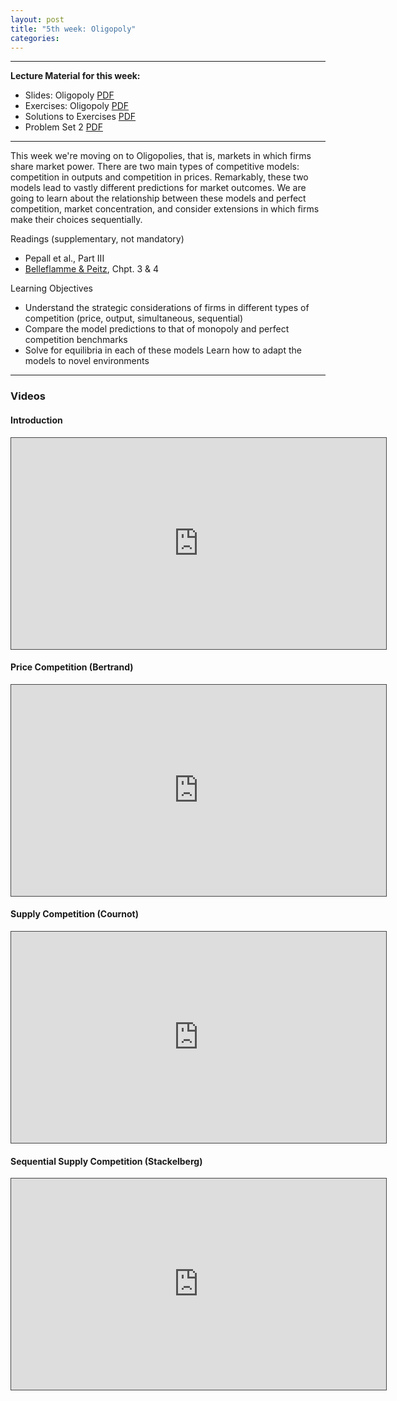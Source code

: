 ```yaml
---
layout: post
title: "5th week: Oligopoly"
categories: 
---
```




---
**Lecture Material for this week:** 

 

- Slides: Oligopoly [PDF](https://drive.google.com/uc?export=download&id=12hYDTo0HSSU3phqaEcrhp5CBasj9BfR2)
- Exercises: Oligopoly [PDF](https://drive.google.com/uc?export=download&id=1tpM6uSbXxFPydrRzC3yDALL4-vh-wY1f)
- Solutions to Exercises [PDF](https://drive.google.com/uc?export=download&id=1ayjIqvsLOzIR7SRHv87aCb8sMTj1XjXT)
- Problem Set 2 [PDF](https://drive.google.com/uc?export=download&id=1K36tGJhqiKuNdd7npoLAzUj5utPC1nJ6)


---

This week we're moving on to Oligopolies, that is, markets in which firms share market power. There are two main types of competitive models: competition in outputs and competition in prices. Remarkably, these two models lead to vastly different predictions for market outcomes. We are going to learn about the relationship between these models and perfect competition, market concentration, and consider extensions in which firms make their choices sequentially.


Readings (supplementary, not mandatory)

- Pepall et al., Part III
- [Belleflamme & Peitz](https://www.cambridge.org/highereducation/books/industrial-organization/69870638F433E49AA6B20D24E3C9453E#contents), Chpt. 3 & 4

Learning Objectives

- Understand the strategic considerations of firms in different types of competition (price, output, simultaneous, sequential)
- Compare the model predictions to that of monopoly and perfect competition benchmarks
- Solve for equilibria in each of these models
Learn how to adapt the models to novel environments

---
### Videos

#### Introduction
<p><iframe width="600" height="338" style="border: 1px solid #464646;" src="https://york.cloud.panopto.eu/Panopto/Pages/Embed.aspx?id=f9c2274c-b2ad-4b25-9a87-ac5c0119d0df&amp;autoplay=false&amp;offerviewer=true&amp;showtitle=false&amp;showbrand=false&amp;start=0&amp;interactivity=all" allowfullscreen="allowfullscreen" allow="autoplay"></iframe></p>

#### Price Competition (Bertrand)
<p><iframe width="600" height="338" style="border: 1px solid #464646;" src="https://york.cloud.panopto.eu/Panopto/Pages/Embed.aspx?id=00757a1a-8dcd-4edb-a207-ac670130eabe&amp;autoplay=false&amp;offerviewer=true&amp;showtitle=false&amp;showbrand=false&amp;start=0&amp;interactivity=all" allowfullscreen="allowfullscreen" allow="autoplay"></iframe></p>

#### Supply Competition (Cournot)
<p><iframe width="600" height="338" style="border: 1px solid #464646;" src="https://york.cloud.panopto.eu/Panopto/Pages/Embed.aspx?id=f7be5222-80ac-4df0-ab52-ac6700d25953&amp;autoplay=false&amp;offerviewer=true&amp;showtitle=false&amp;showbrand=false&amp;start=0&amp;interactivity=all" allowfullscreen="allowfullscreen" allow="autoplay"></iframe></p>

#### Sequential Supply Competition (Stackelberg)
<p><iframe width="600" height="338" style="border: 1px solid #464646;" src="https://york.cloud.panopto.eu/Panopto/Pages/Embed.aspx?id=8eee2b39-1640-438f-a6ee-ac6b00c5d719&amp;autoplay=false&amp;offerviewer=true&amp;showtitle=false&amp;showbrand=false&amp;start=0&amp;interactivity=all" allowfullscreen="allowfullscreen" allow="autoplay"></iframe></p>

